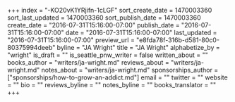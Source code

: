 +++
index = "-KO20vK1YRjifn-1cLGF"
sort_create_date = 1470003360
sort_last_updated = 1470003360
sort_publish_date = 1470003360
create_date = "2016-07-31T15:16:00-07:00"
publish_date = "2016-07-31T15:16:00-07:00"
date = "2016-07-31T15:16:00-07:00"
last_updated = "2016-07-31T15:16:00-07:00"
preview_url = "e8fda78f-316b-d581-80c0-80375994deeb"
byline = "JA Wright"
title = "JA Wright"
alphabetize_by = "wright"
is_draft = ""
is_seattle_pnw_writer = false
written_about = ""
books_author = "writers/ja-wright.md"
reviews_about = "writers/ja-wright.md"
notes_about = "writers/ja-wright.md"
sponsorships_author = ["sponsorships/how-to-grow-an-addict.md"]
email = ""
twitter = ""
website = ""
bio = ""
reviews_byline = ""
notes_byline = ""
books_translator = ""
+++
